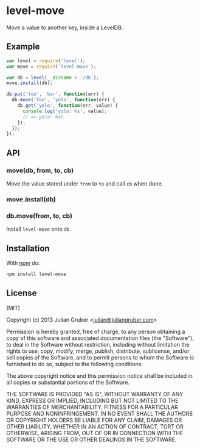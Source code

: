 
# level-move

Move a value to another key, inside a LevelDB.

## Example

```js
var level = require('level');
var move = require('level-move');

var db = level(__dirname + '/db');
move.install(db);

db.put('foo', 'bar', function(err) {
  db.move('foo', 'yolo', function(err) {
    db.get('yolo', function(err, value) {
      console.log('yolo: %s', value);
      // => yolo: bar
    });
  });
});
```

## API

### move(db, from, to, cb)

Move the value stored under `from` to `to` and call `cb` when done.

### move.install(db)
### db.move(from, to, cb)

Install `level-move` onto `db`.

## Installation

With [npm](https://npmjs.org) do:

```bash
npm install level-move
```

## License

(MIT)

Copyright (c) 2013 Julian Gruber &lt;julian@juliangruber.com&gt;

Permission is hereby granted, free of charge, to any person obtaining a copy of
this software and associated documentation files (the "Software"), to deal in
the Software without restriction, including without limitation the rights to
use, copy, modify, merge, publish, distribute, sublicense, and/or sell copies
of the Software, and to permit persons to whom the Software is furnished to do
so, subject to the following conditions:

The above copyright notice and this permission notice shall be included in all
copies or substantial portions of the Software.

THE SOFTWARE IS PROVIDED "AS IS", WITHOUT WARRANTY OF ANY KIND, EXPRESS OR
IMPLIED, INCLUDING BUT NOT LIMITED TO THE WARRANTIES OF MERCHANTABILITY,
FITNESS FOR A PARTICULAR PURPOSE AND NONINFRINGEMENT. IN NO EVENT SHALL THE
AUTHORS OR COPYRIGHT HOLDERS BE LIABLE FOR ANY CLAIM, DAMAGES OR OTHER
LIABILITY, WHETHER IN AN ACTION OF CONTRACT, TORT OR OTHERWISE, ARISING FROM,
OUT OF OR IN CONNECTION WITH THE SOFTWARE OR THE USE OR OTHER DEALINGS IN THE
SOFTWARE.
